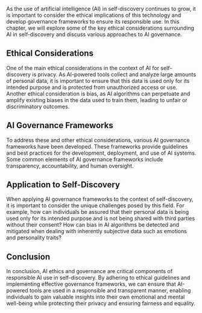 
As the use of artificial intelligence (AI) in self-discovery continues to grow, it is important to consider the ethical implications of this technology and develop governance frameworks to ensure its responsible use. In this chapter, we will explore some of the key ethical considerations surrounding AI in self-discovery and discuss various approaches to AI governance.

Ethical Considerations
----------------------

One of the main ethical considerations in the context of AI for self-discovery is privacy. As AI-powered tools collect and analyze large amounts of personal data, it is important to ensure that this data is used only for its intended purpose and is protected from unauthorized access or use. Another ethical consideration is bias, as AI algorithms can perpetuate and amplify existing biases in the data used to train them, leading to unfair or discriminatory outcomes.

AI Governance Frameworks
------------------------

To address these and other ethical considerations, various AI governance frameworks have been developed. These frameworks provide guidelines and best practices for the development, deployment, and use of AI systems. Some common elements of AI governance frameworks include transparency, accountability, and human oversight.

Application to Self-Discovery
-----------------------------

When applying AI governance frameworks to the context of self-discovery, it is important to consider the unique challenges posed by this field. For example, how can individuals be assured that their personal data is being used only for its intended purpose and is not being shared with third parties without their consent? How can bias in AI algorithms be detected and mitigated when dealing with inherently subjective data such as emotions and personality traits?

Conclusion
----------

In conclusion, AI ethics and governance are critical components of responsible AI use in self-discovery. By adhering to ethical guidelines and implementing effective governance frameworks, we can ensure that AI-powered tools are used in a responsible and transparent manner, enabling individuals to gain valuable insights into their own emotional and mental well-being while protecting their privacy and ensuring fairness and equality.
